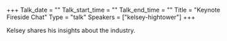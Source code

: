 +++
Talk_date = ""
Talk_start_time = ""
Talk_end_time = ""
Title = "Keynote Fireside Chat"
Type = "talk"
Speakers = ["kelsey-hightower"]
+++

Kelsey shares his insights about the industry.

